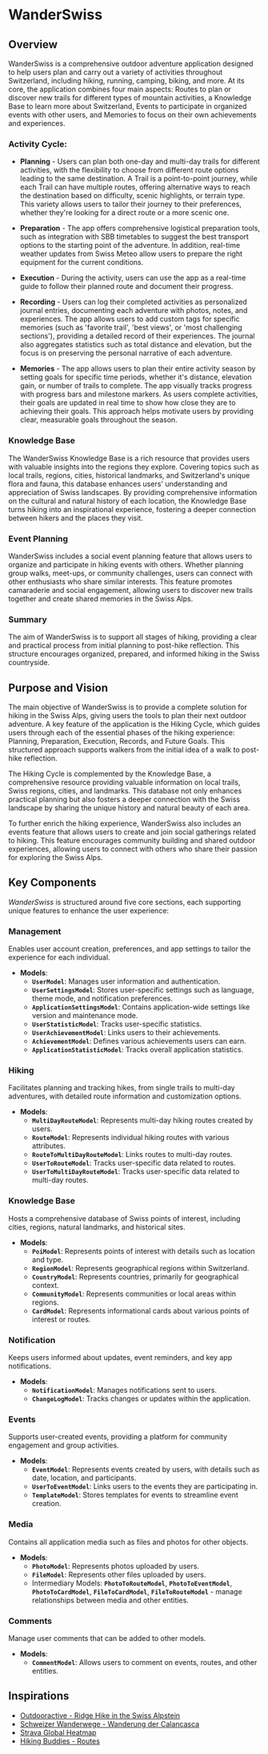 # WanderSwiss

## Overview

WanderSwiss is a comprehensive outdoor adventure application designed to help users plan and carry out a variety of activities throughout Switzerland, including hiking, running, camping, biking, and more. At its core, the application combines four main aspects: Routes to plan or discover new trails for different types of mountain activities, a Knowledge Base to learn more about Switzerland, Events to participate in organized events with other users, and Memories to focus on their own achievements and experiences.

### **Activity Cycle:**

- **Planning** - Users can plan both one-day and multi-day trails for different activities, with the flexibility to choose from different route options leading to the same destination. A Trail is a point-to-point journey, while each Trail can have multiple routes, offering alternative ways to reach the destination based on difficulty, scenic highlights, or terrain type. This variety allows users to tailor their journey to their preferences, whether they're looking for a direct route or a more scenic one.
  
- **Preparation** - The app offers comprehensive logistical preparation tools, such as integration with SBB timetables to suggest the best transport options to the starting point of the adventure. In addition, real-time weather updates from Swiss Meteo allow users to prepare the right equipment for the current conditions.

- **Execution** - During the activity, users can use the app as a real-time guide to follow their planned route and document their progress.

- **Recording** - Users can log their completed activities as personalized journal entries, documenting each adventure with photos, notes, and experiences. The app allows users to add custom tags for specific memories (such as 'favorite trail', 'best views', or 'most challenging sections'), providing a detailed record of their experiences. The journal also aggregates statistics such as total distance and elevation, but the focus is on preserving the personal narrative of each adventure.

- **Memories** - The app allows users to plan their entire activity season by setting goals for specific time periods, whether it's distance, elevation gain, or number of trails to complete. The app visually tracks progress with progress bars and milestone markers. As users complete activities, their goals are updated in real time to show how close they are to achieving their goals. This approach helps motivate users by providing clear, measurable goals throughout the season.

### Knowledge Base

The WanderSwiss Knowledge Base is a rich resource that provides users with valuable insights into the regions they explore. Covering topics such as local trails, regions, cities, historical landmarks, and Switzerland's unique flora and fauna, this database enhances users' understanding and appreciation of Swiss landscapes. By providing comprehensive information on the cultural and natural history of each location, the Knowledge Base turns hiking into an inspirational experience, fostering a deeper connection between hikers and the places they visit.

### Event Planning

WanderSwiss includes a social event planning feature that allows users to organize and participate in hiking events with others. Whether planning group walks, meet-ups, or community challenges, users can connect with other enthusiasts who share similar interests. This feature promotes camaraderie and social engagement, allowing users to discover new trails together and create shared memories in the Swiss Alps.

### Summary

The aim of WanderSwiss is to support all stages of hiking, providing a clear and practical process from initial planning to post-hike reflection. This structure encourages organized, prepared, and informed hiking in the Swiss countryside.

## Purpose and Vision

The main objective of WanderSwiss is to provide a complete solution for hiking in the Swiss Alps, giving users the tools to plan their next outdoor adventure. A key feature of the application is the Hiking Cycle, which guides users through each of the essential phases of the hiking experience: Planning, Preparation, Execution, Records, and Future Goals. This structured approach supports walkers from the initial idea of a walk to post-hike reflection.

The Hiking Cycle is complemented by the Knowledge Base, a comprehensive resource providing valuable information on local trails, Swiss regions, cities, and landmarks. This database not only enhances practical planning but also fosters a deeper connection with the Swiss landscape by sharing the unique history and natural beauty of each area.

To further enrich the hiking experience, WanderSwiss also includes an events feature that allows users to create and join social gatherings related to hiking. This feature encourages community building and shared outdoor experiences, allowing users to connect with others who share their passion for exploring the Swiss Alps.

## Key Components

*WanderSwiss* is structured around five core sections, each supporting unique features to enhance the user experience:

### **Management**

Enables user account creation, preferences, and app settings to tailor the experience for each individual.

- **Models**:
    - **`UserModel`**: Manages user information and authentication.
    - **`UserSettingsModel`**: Stores user-specific settings such as language, theme mode, and notification preferences.
    - **`ApplicationSettingsModel`**: Contains application-wide settings like version and maintenance mode.
    - **`UserStatisticModel`**: Tracks user-specific statistics.
    - **`UserAchievementModel`**: Links users to their achievements.
    - **`AchievementModel`**: Defines various achievements users can earn.
    - **`ApplicationStatisticModel`**: Tracks overall application statistics.

### **Hiking**

Facilitates planning and tracking hikes, from single trails to multi-day adventures, with detailed route information and customization options.

- **Models**:
    - **`MultiDayRouteModel`**: Represents multi-day hiking routes created by users.
    - **`RouteModel`**: Represents individual hiking routes with various attributes.
    - **`RouteToMultiDayRouteModel`**: Links routes to multi-day routes.
    - **`UserToRouteModel`**: Tracks user-specific data related to routes.
    - **`UserToMultiDayRouteModel`**: Tracks user-specific data related to multi-day routes.

### **Knowledge Base**

Hosts a comprehensive database of Swiss points of interest, including cities, regions, natural landmarks, and historical sites.

- **Models**:
    - **`PoiModel`**: Represents points of interest with details such as location and type.
    - **`RegionModel`**: Represents geographical regions within Switzerland.
    - **`CountryModel`**: Represents countries, primarily for geographical context.
    - **`CommunityModel`**: Represents communities or local areas within regions.
    - **`CardModel`**: Represents informational cards about various points of interest or routes.

### **Notification**

Keeps users informed about updates, event reminders, and key app notifications.

- **Models**:
    - **`NotificationModel`**: Manages notifications sent to users.
    - **`ChangeLogModel`**: Tracks changes or updates within the application.

### **Events**

Supports user-created events, providing a platform for community engagement and group activities.

- **Models**:
    - **`EventModel`**: Represents events created by users, with details such as date, location, and participants.
    - **`UserToEventModel`**: Links users to the events they are participating in.
    - **`TemplateModel`**: Stores templates for events to streamline event creation.

### **Media**

Contains all application media such as files and photos for other objects.

- **Models**:
    - **`PhotoModel`**: Represents photos uploaded by users.
    - **`FileModel`**: Represents other files uploaded by users.
    - Intermediary Models: **`PhotoToRouteModel`**, **`PhotoToEventModel`**, **`PhotoToCardModel`**, **`FileToCardModel`**, **`FileToRouteModel`** - manage relationships between media and other entities.

### **Comments**

Manage user comments that can be added to other models.

- **Models**:
    - **`CommentModel`**: Allows users to comment on events, routes, and other entities.

## Inspirations

- [Outdooractive - Ridge Hike in the Swiss Alpstein](https://www.outdooractive.com/en/route/long-distance-hiking/appenzell-alps/ridge-hike-in-the-swiss-alpstein/162270147/)
- [Schweizer Wanderwege - Wanderung der Calancasca](https://www.schweizer-wanderwege.ch/de/wandervorschlaege/2041/Wanderung-der-Calancasca-entlang-im-Parco-Val-Calanca#content_hike)
- [Strava Global Heatmap](https://www.strava.com/maps/global-heatmap?sport=MountainBikeRide&style=standard&terrain=false&labels=true&poi=true&cPhotos=true&gColor=mobileblue&gOpacity=100#10.74/47.1064/8.7042)
- [Hiking Buddies - Routes](https://www.hiking-buddies.com/routes/routes_list/)

